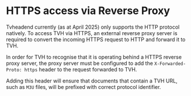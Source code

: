 # HTTPS access via Reverse Proxy

Tvheadend currently (as at April 2025) only supports the HTTP protocol natively.  To access TVH via HTTPS, an external reverse proxy server is required to convert the incoming HTTPS request to HTTP and forward it to TVH.

In order for TVH to recognise that it is operating behind a HTTPS reverse proxy server, the proxy server must be configured to add the `X-Forwarded-Proto: https` header to the request forwarded to TVH.

Adding this header will ensure that documents that contain a TVH URL, such as `M3U` files, will be prefixed with correct protocol identifier.
